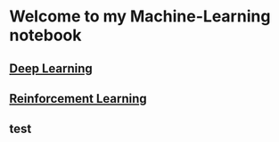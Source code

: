 # Welcome to my Machine-Learning notebook
## [Deep Learning](hello.html)
## [Reinforcement Learning](pic.html)
## test